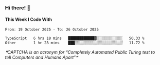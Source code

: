 ### Hi there! 👋

#### This Week I Code With
<!--START_SECTION:waka-->

```txt
From: 19 October 2025 - To: 26 October 2025

TypeScript   6 hrs 18 mins   ████████████▓░░░░░░░░░░░░   50.33 %
Other        1 hr 28 mins    ███░░░░░░░░░░░░░░░░░░░░░░   11.72 %
```

<!--END_SECTION:waka-->

<!--STARTS_HERE_QUOTE_README-->
<i>❝CAPTCHA is an acronym for “Completely Automated Public Turing test to tell Computers and Humans Apart”❞</i>
<!--ENDS_HERE_QUOTE_README-->
